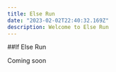 ```yaml
---
title: Else Run
date: "2023-02-02T22:40:32.169Z"
description: Welcome to Else Run
---
```


##If Else Run

Coming soon